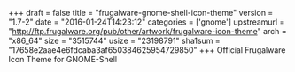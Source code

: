 +++
draft = false
title = "frugalware-gnome-shell-icon-theme"
version = "1.7-2"
date = "2016-01-24T14:23:12"
categories = ['gnome']
upstreamurl = "http://ftp.frugalware.org/pub/other/artwork/frugalware-icon-theme"
arch = "x86_64"
size = "3515744"
usize = "23198791"
sha1sum = "17658e2aae4e6fdcaba3af650384625954729850"
+++
Official Frugalware Icon Theme for GNOME-Shell